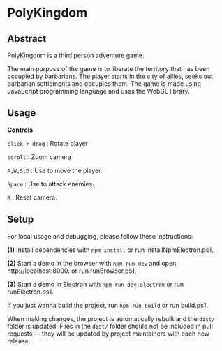 # PolyKingdom

## Abstract

PolyKingdom is a third person adventure game.

The main purpose of the game is to liberate the territory that has been
occupied by barbarians. The player starts in the city of allies, seeks out barbarian settlements and occupies them. 
The game is made using JavaScript programming language and
uses the WebGL library. 


## Usage

**Controls**

`click + drag` : Rotate player

`scroll` : Zoom camera

`A,W,S,D` : Use to move the player.

`Space` : Use to attack enemies.

`R` : Reset camera.


## Setup

For local usage and debugging, please follow these instructions:

**(1)** Install dependencies with `npm install` or run installNpmElectron.ps1,

**(2)** Start a demo in the browser with `npm run dev` and open http://localhost:8000. or run runBrowser.ps1,

**(3)** Start a demo in Electron with `npm run dev:electron` or run runElectron.ps1.

If you just wanna build the project, run `npm run build` or run build.ps1.

When making changes, the project is automatically rebuilt and the `dist/` folder
is updated. Files in the `dist/` folder should not be included in pull
requests — they will be updated by project maintainers with each new release.
